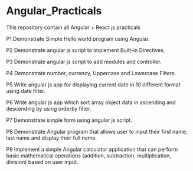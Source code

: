 # Angular_Practicals
This repository contain all Angular + React js practicals

P1 Demonstrate Simple Hello world program using Angular.

P2 Demonstrate angular js script to implement Built-in Directives.

P3 Demonstrate angular js script to add modules and controller.

P4 Demonstrate number, currency, Uppercase and Lowercase Filters.

P5 Write angular js app for displaying current date in 10 different format using date filter.

P6 Write angular js app which sort array object data in ascending and descending by using orderby filter.

P7 Demonstrate simple form using angular js script.

P8 Demonstrate Angular program that allows user to input their first name, last name and display their full name.

P9 Implement a simple Angular calculator application that can perform basic mathematical operations (addition, subtraction, multiplication, division) based on user input.
